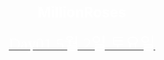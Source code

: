 # MillionRoses
<html>
<head>
<title> 백만송이 장미꽃 </title>
</head>
<body>
  <style type="text/css">
  body{text-align:center;}
  #wrapper{
    width:500px;
    margin:0auto;
    border:1px solid #000;
    text-align: left;
  }
  </style>
 <BODY background="https://postfiles.pstatic.net/MjAyMDA2MTJfMTEx/MDAxNTkxOTM5OTE0ODI5.YV6oekktHXBVKqlUtNQ4be8ztD8zbydhqaF_Rs6Vhwsg.w8eDSpz-bKj9LWvTyAyOEA0UfxYzgjcDJzG056TUUicg.JPEG.oddugibob/164DDB3D4F75B43810.jpg" Text="white">
<a onclick="this.nextSibling.style.display=(this.nextSibling.style.display=='none')?'block':'none';" href="javascript:void(0)">
<font size="6" color="White" face="돋움"> Day01 5월 2일 토요일 </font>
</a><div style="DISPLAY: none">
  <pre><font size="3" color="white" face="돋움">
<img src ="https://blogfiles.pstatic.net/MjAxODA2MTVfNSAg/MDAxNTI5MDczMzE2MDE0.Am9f1XXvW2aa0s6Rl4IAziBXURGKLfKfoxAr9qV9BtQg.cgy0-pWCZALZiGUF15kq7Bfpoj-OAQJhVQccZitVhE8g.JPEG.oddugibob/20171119_055123.jpg">


</font>
          <a onclick="this.parentNode.style.display='none';" href="javascript:void(0)">
        <br>
        <font size="3" color="White" face="돋움"> 다시 접기 </font>
        </a></div>
        <br>
        <br>


</body>
</html>
